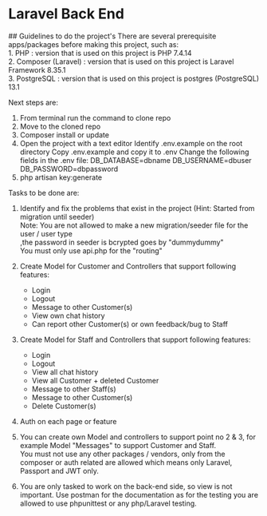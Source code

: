 <h1> Laravel Back End</h1>
## Guidelines to do the project's
There are several prerequisite apps/packages before making this project, such as: <br>
1. PHP                  : version that is used on this project is PHP 7.4.14 <br>
2. Composer (Laravel)   : version that is used on this project is Laravel Framework 8.35.1<br>
3. PostgreSQL           : version that is used on this project is postgres (PostgreSQL) 13.1 <br>

Next steps are:

1. From terminal run the command to clone repo
2. Move to the cloned repo
3. Composer install or update
4. Open the project with a text editor Identify
   .env.example on the root directory Copy .env.example and copy it to .env
   Change the following fields in the .env
   file: DB_DATABASE=dbname
   DB_USERNAME=dbuser
   DB_PASSWORD=dbpassword
5. php artisan key:generate

Tasks to be done are:

1. Identify and fix the problems that exist in the project (Hint: Started from migration until seeder) <br>
   Note: You are not allowed to make a new migration/seeder file for the user / user type <br>
   ,the password in seeder is bcrypted goes by "dummydummy" <br>
   You must only use api.php for the "routing" <br>

2. Create Model for Customer and Controllers that support following features:

    - Login
    - Logout
    - Message to other Customer(s)
    - View own chat history
    - Can report other Customer(s) or own feedback/bug to Staff

3. Create Model for Staff and Controllers that support following features:

    - Login
    - Logout
    - View all chat history
    - View all Customer + deleted Customer
    - Message to other Staff(s)
    - Message to other Customer(s)
    - Delete Customer(s)

4. Auth on each page or feature

5. You can create own Model and controllers to support point no 2 & 3, for example Model "Messages" to support Customer and Staff. <br>
   You must not use any other packages / vendors, only from the composer or auth related are allowed which means only Laravel, Passport and JWT only.

6. You are only tasked to work on the back-end side, so view is not important. Use postman for the documentation as for the testing you are allowed to use phpunittest or any php/Laravel testing.
